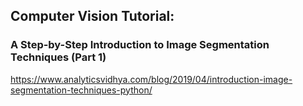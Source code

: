 ## Computer Vision Tutorial: 
### A Step-by-Step Introduction to Image Segmentation Techniques (Part 1)

https://www.analyticsvidhya.com/blog/2019/04/introduction-image-segmentation-techniques-python/
